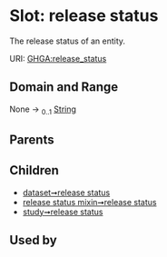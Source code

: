 
# Slot: release status


The release status of an entity.

URI: [GHGA:release_status](https://w3id.org/GHGA/release_status)


## Domain and Range

None &#8594;  <sub>0..1</sub> [String](types/String.md)

## Parents


## Children

 *  [dataset➞release status](dataset_release_status.md)
 *  [release status mixin➞release status](release_status_mixin_release_status.md)
 *  [study➞release status](study_release_status.md)

## Used by

